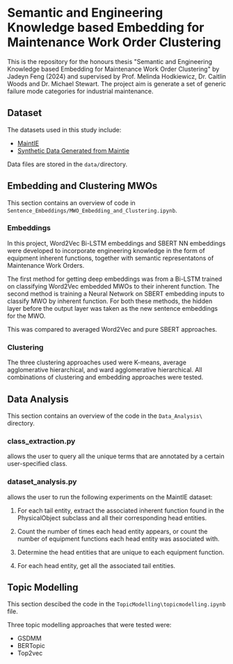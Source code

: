 # Semantic and Engineering Knowledge based Embedding for Maintenance Work Order Clustering

This is the repository for the honours thesis "Semantic and Engineering Knowledge based Embedding for Maintenance Work Order Clustering" by Jadeyn Feng (2024) and supervised by Prof. Melinda Hodkiewicz, Dr. Caitlin Woods and Dr. Michael Stewart. The project aim is generate a set of generic failure mode categories for industrial maintenance. 

## Dataset

The datasets used in this study include: 
- [MaintIE](https://github.com/nlp-tlp/maintie)
- [Synthetic Data Generated from Maintie](https://github.com/nlp-tlp/Hons24_AllisonLau)
 
Data files are stored in the `data/`directory. 

## Embedding and Clustering MWOs
This section contains an overview of code in `Sentence_Embeddings/MWO_Embedding_and_Clustering.ipynb`.  
### Embeddings
In this project, Word2Vec Bi-LSTM embeddings and SBERT NN embeddings were developed to incorporate engineering knowledge in the form of equipment inherent functions, together with semantic representatons of Maintenance Work Orders. 

The first method for getting deep embeddings was from a Bi-LSTM trained on classifying Word2Vec embedded MWOs to their inherent function. The second method is training a Neural Network on SBERT embedding inputs to classify MWO by inherent function. For both these methods, the hidden layer before the output layer was taken as the new sentence embeddings for the MWO. 

This was compared to averaged Word2Vec and pure SBERT approaches. 

### Clustering
The three clustering approaches used were K-means, average agglomerative hierarchical, and ward agglomerative hierarchical. All combinations of clustering and embedding approaches were tested. 

## Data Analysis
This section contains an overview of the code in the `Data_Analysis\` directory.

### class_extraction.py
allows the user to query all the unique terms that are annotated by a certain user-specified class. 

### dataset_analysis.py
allows the user to run the following experiments on the MaintIE dataset: 
1. For each tail entity, extract the associated inherent function found in the PhysicalObject subclass and all their corresponding head entities. 

2. Count the number of times each head entity appears, or count the number of equipment functions each head entity was associated with.

3. Determine the head entities that are unique to each equipment function. 

4. For each head entity, get all the associated tail entities.

## Topic Modelling
This section descibed the code in the `TopicModelling\topicmodelling.ipynb` file. 

Three topic modelling approaches that were tested were: 
- GSDMM
- BERTopic
- Top2vec
